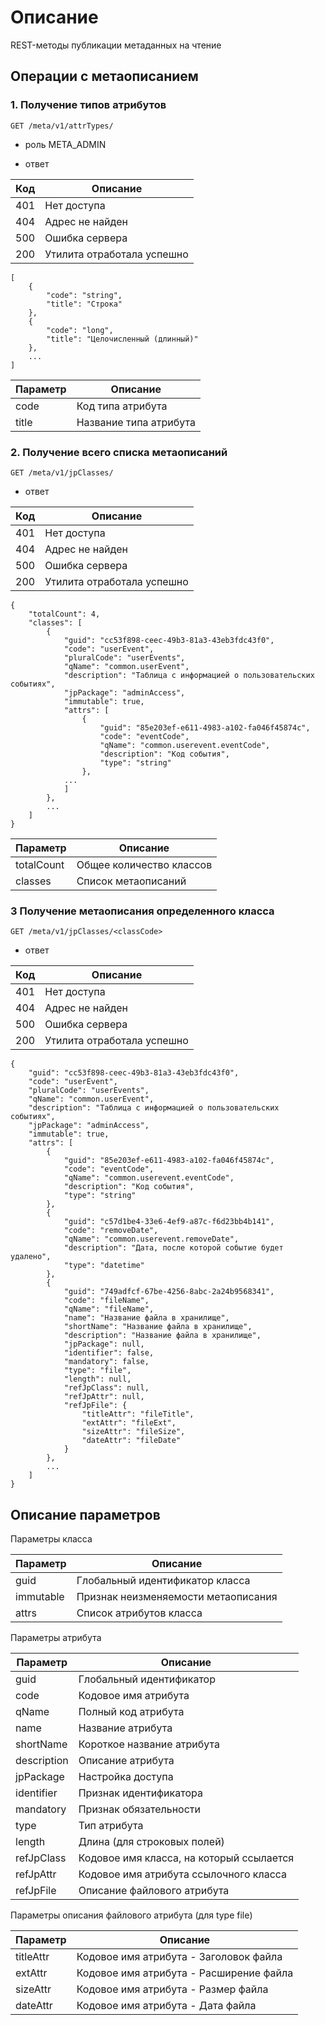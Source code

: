 # Описание

REST-методы публикации метаданных на чтение

## Операции с метаописанием

### 1. Получение типов атрибутов

``GET /meta/v1/attrTypes/``

* роль META_ADMIN

* ответ

| Код     | Описание
| ------------- | ------------------ 
| 401 | Нет доступа
| 404 | Адрес не найден
| 500 | Ошибка сервера
| 200 | Утилита отработала успешно 

```
[
    {
        "code": "string",
        "title": "Строка"
    },
    {
        "code": "long",
        "title": "Целочисленный (длинный)"
    },
    ...
]
```

| Параметр     | Описание
| ------------- | ------------------ 
| code | Код типа атрибута
| title | Название типа атрибута

### 2. Получение всего списка метаописаний

``GET /meta/v1/jpClasses/``

* ответ

| Код     | Описание
| ------------- | ------------------ 
| 401 | Нет доступа
| 404 | Адрес не найден
| 500 | Ошибка сервера
| 200 | Утилита отработала успешно 

```
{
    "totalCount": 4,
    "classes": [
        {
            "guid": "cc53f898-ceec-49b3-81a3-43eb3fdc43f0",
            "code": "userEvent",
            "pluralCode": "userEvents",
            "qName": "common.userEvent",
            "description": "Таблица с информацией о пользовательских событиях",
            "jpPackage": "adminAccess",
            "immutable": true,
            "attrs": [
                {
                    "guid": "85e203ef-e611-4983-a102-fa046f45874c",
                    "code": "eventCode",
                    "qName": "common.userevent.eventCode",
                    "description": "Код события",
                    "type": "string"
                },
            ...
            ]
        },
        ...
    ]
}                
```

| Параметр     | Описание
| ------------- | ------------------ 
| totalCount | Общее количество классов
| classes | Список метаописаний

### 3 Получение метаописания определенного класса

``GET /meta/v1/jpClasses/<classCode>``

* ответ

| Код     | Описание
| ------------- | ------------------ 
| 401 | Нет доступа
| 404 | Адрес не найден
| 500 | Ошибка сервера
| 200 | Утилита отработала успешно 

```
{
    "guid": "cc53f898-ceec-49b3-81a3-43eb3fdc43f0",
    "code": "userEvent",
    "pluralCode": "userEvents",
    "qName": "common.userEvent",
    "description": "Таблица с информацией о пользовательских событиях",
    "jpPackage": "adminAccess",
    "immutable": true,
    "attrs": [
        {
            "guid": "85e203ef-e611-4983-a102-fa046f45874c",
            "code": "eventCode",
            "qName": "common.userevent.eventCode",
            "description": "Код события",
            "type": "string"
        },
        {
            "guid": "c57d1be4-33e6-4ef9-a87c-f6d23bb4b141",
            "code": "removeDate",
            "qName": "common.userevent.removeDate",
            "description": "Дата, после которой событие будет удалено",
            "type": "datetime"
        },
        {
            "guid": "749adfcf-67be-4256-8abc-2a24b9568341",
            "code": "fileName",
            "qName": "fileName",
            "name": "Название файла в хранилище",
            "shortName": "Название файла в хранилище",
            "description": "Название файла в хранилище",
            "jpPackage": null,
            "identifier": false,
            "mandatory": false,
            "type": "file",
            "length": null,
            "refJpClass": null,
            "refJpAttr": null,
            "refJpFile": {
                "titleAttr": "fileTitle",
                "extAttr": "fileExt",
                "sizeAttr": "fileSize",
                "dateAttr": "fileDate"
            }
        },        
        ...
    ]
}
```

## Описание параметров

Параметры класса

| Параметр     | Описание
| ------------- | ------------------ 
| guid | Глобальный идентификатор класса
| immutable | Признак неизменяемости метаописания
| attrs | Список атрибутов класса

Параметры атрибута

| Параметр     | Описание
| ------------- | ------------------ 
| guid | Глобальный идентификатор
| code | Кодовое имя атрибута
| qName | Полный код атрибута
| name | Название атрибута
| shortName | Короткое название атрибута
| description | Описание атрибута
| jpPackage | Настройка доступа
| identifier | Признак идентификатора
| mandatory | Признак обязательности
| type | Тип атрибута
| length | Длина (для строковых полей)
| refJpClass | Кодовое имя класса, на который ссылается
| refJpAttr | Кодовое имя атрибута ссылочного класса
| refJpFile | Описание файлового атрибута

Параметры описания файлового атрибута (для type file)

| Параметр     | Описание
| ------------- | ------------------ 
| titleAttr | Кодовое имя атрибута - Заголовок файла
| extAttr | Кодовое имя атрибута - Расширение файла 
| sizeAttr | Кодовое имя атрибута - Размер файла 
| dateAttr | Кодовое имя атрибута - Дата файла